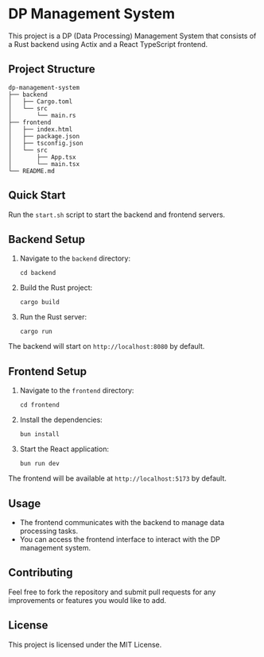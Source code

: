 # DP Management System

This project is a DP (Data Processing) Management System that consists of a Rust backend using Actix and a React TypeScript frontend.

## Project Structure

```
dp-management-system
├── backend
│   ├── Cargo.toml
│   └── src
│       └── main.rs
├── frontend
│   ├── index.html
│   ├── package.json
│   ├── tsconfig.json
│   └── src
│       ├── App.tsx
│       └── main.tsx
└── README.md
```

## Quick Start
Run the `start.sh` script to start the backend and frontend servers.

## Backend Setup

1. Navigate to the `backend` directory:
   ```
   cd backend
   ```

2. Build the Rust project:
   ```
   cargo build
   ```

3. Run the Rust server:
   ```
   cargo run
   ```

The backend will start on `http://localhost:8080` by default.

## Frontend Setup

1. Navigate to the `frontend` directory:
   ```
   cd frontend
   ```

2. Install the dependencies:
   ```
   bun install
   ```

3. Start the React application:
   ```
   bun run dev
   ```

The frontend will be available at `http://localhost:5173` by default.

## Usage

- The frontend communicates with the backend to manage data processing tasks.
- You can access the frontend interface to interact with the DP management system.

## Contributing

Feel free to fork the repository and submit pull requests for any improvements or features you would like to add.

## License

This project is licensed under the MIT License.
